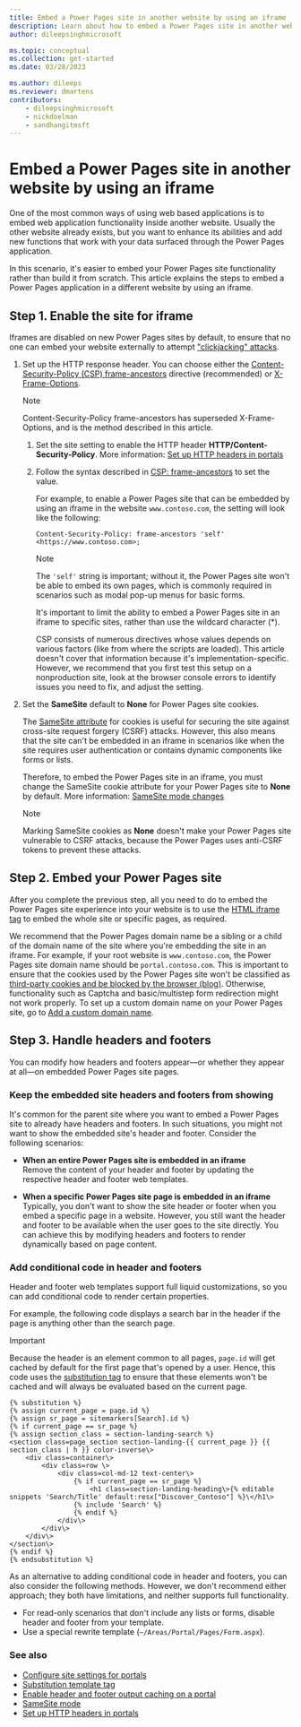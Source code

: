 ```yaml
---
title: Embed a Power Pages site in another website by using an iframe
description: Learn about how to embed a Power Pages site in another website.
author: dileepsinghmicrosoft

ms.topic: conceptual
ms.collection: get-started
ms.date: 03/28/2023

ms.author: dileeps
ms.reviewer: dmartens
contributors:
    - dileepsinghmicrosoft
    - nickdoelman
    - sandhangitmsft
---
```


# Embed a Power Pages site in another website by using an iframe

One of the most common ways of using web based applications is to embed web application functionality inside another website. Usually the other website already exists, but you want to enhance its abilities and add new functions that work with your data surfaced through the Power Pages application.

In this scenario, it's easier to embed your Power Pages site functionality rather than build it from scratch. This article explains the steps to embed a Power Pages application in a different website by using an iframe.

## Step 1. Enable the site for iframe

Iframes are disabled on new Power Pages sites by default, to ensure that no one can embed your website externally to attempt ["clickjacking" attacks](https://owasp.org/www-community/attacks/Clickjacking). 

1. Set up the HTTP response header. You can choose either the [Content-Security-Policy (CSP) frame-ancestors](https://developer.mozilla.org/en-US/docs/Web/HTTP/Headers/Content-Security-Policy/frame-ancestors) directive (recommended) or [X-Frame-Options](https://developer.mozilla.org/en-US/docs/Web/HTTP/Headers/X-Frame-Options).

    >[!NOTE]
    > Content-Security-Policy frame-ancestors has superseded X-Frame-Options, and is the method described in this article.

    1. Set the site setting to enable the HTTP header **HTTP/Content-Security-Policy**. More information: [Set up HTTP headers in portals](/power-apps/maker/portals/configure/cors-support)

    1. Follow the syntax described in [CSP: frame-ancestors](https://developer.mozilla.org/en-US/docs/Web/HTTP/Headers/Content-Security-Policy/frame-ancestors) to set the value.

        For example, to enable a Power Pages site that can be embedded by using an iframe in the website `www.contoso.com`, the setting will look like the following:

        `Content-Security-Policy: frame-ancestors 'self' <https://www.contoso.com>;`

        > [!NOTE]
        > The `'self'` string is important; without it, the Power Pages site won't be able to embed its own pages, which is commonly required in scenarios such as modal pop-up menus for basic forms.
        >
        > It's important to limit the ability to embed a Power Pages site in an iframe to specific sites, rather than use the wildcard character (\*).  
        >
        > CSP consists of numerous directives whose values depends on various factors (like from where the scripts are loaded). This article doesn't cover that information because it's implementation-specific. However, we recommend that you first test this setup on a nonproduction site, look at the browser console errors to identify issues you need to fix, and adjust the setting.

1. Set the **SameSite** default to **None** for Power Pages site cookies.

    The [SameSite attribute](https://developer.mozilla.org/en-US/docs/Web/HTTP/Headers/Set-Cookie/SameSite) for cookies is useful for securing the site against cross-site request forgery (CSRF) attacks. However, this also means that the site can't be embedded in an iframe in scenarios like when the site requires user authentication or contains dynamic components like forms or lists.

    Therefore, to embed the Power Pages site in an iframe, you must change the SameSite cookie attribute for your Power Pages site to **None** by default. More information: [SameSite mode changes](/power-apps/maker/portals/important-changes-deprecations#samesite-mode-changes)

    > [!NOTE]
    > Marking SameSite cookies as **None** doesn't make your Power Pages site vulnerable to CSRF attacks, because the Power Pages uses anti-CSRF tokens to prevent these attacks.

## Step 2. Embed your Power Pages site

After you complete the previous step, all you need to do to embed the Power Pages site experience into your website is to use the [HTML iframe tag](https://www.w3schools.com/html/html_iframe.asp) to embed the whole site or specific pages, as required.
  
We recommend that the Power Pages domain name be a sibling or a child of the domain name of the site where you're embedding the  site in an iframe. For example, if your root website is `www.contoso.com`, the Power Pages site domain name should be `portal.contoso.com`. This is important to ensure that the cookies used by the Power Pages site won't be classified as [third-party cookies and be blocked by the browser (blog)](https://blog.chromium.org/2020/01/building-more-private-web-path-towards.html). Otherwise, functionality such as Captcha and basic/multistep form redirection might not work properly. To set up a custom domain name on your Power Pages site, go to [Add a custom domain name](/power-apps/maker/portals/admin/add-custom-domain).

## Step 3. Handle headers and footers

You can modify how headers and footers appear&mdash;or whether they appear at all&mdash;on embedded Power Pages site pages.

### Keep the embedded site headers and footers from showing

It's common for the parent site where you want to embed a Power Pages site to already have headers and footers. In such situations, you might not want to show the embedded site's header and footer. Consider the following scenarios:

- **When an entire Power Pages site is embedded in an iframe**  
    Remove the content of your header and footer by updating the respective header and footer web templates.

- **When a specific Power Pages site page is embedded in an iframe**  
    Typically, you don't want to show the site header or footer when you embed a specific page in a website. However, you still want the header and footer to be available when the user goes to the site directly. You can achieve this by modifying headers and footers to render dynamically based on page content.

### Add conditional code in header and footers

Header and footer web templates support full liquid customizations, so you can add conditional code to render certain properties.

For example, the following code displays a search bar in the header if the page is anything other than the search page.

> [!IMPORTANT]
> Because the header is an element common to all pages, `page.id` will get cached by default for the first page that's opened by a user. Hence, this code uses the [substitution tag](liquid/template-tags.md#substitution) to ensure that these elements won't be cached and will always be evaluated based on the current page.

```
{% substitution %}
{% assign current_page = page.id %}
{% assign sr_page = sitemarkers[Search].id %}
{% if current_page == sr_page %}
{% assign section_class = section-landing-search %}
<section class=page_section section-landing-{{ current_page }} {{ section_class | h }} color-inverse\>
    <div class=container\>
        <div class=row \>
            <div class=col-md-12 text-center\>
                {% if current_page == sr_page %}
                    <h1 class=section-landing-heading\>{% editable snippets 'Search/Title' default:resx["Discover_Contoso"] %}\</h1\>
                {% include 'Search' %}
                {% endif %}
            </div\>
        </div\>
    </div\>
</section\>
{% endif %}
{% endsubstitution %}
```

As an alternative to adding conditional code in header and footers, you can also consider the following methods. However, we don't recommend either approach; they both have limitations, and neither supports full functionality.

- For read-only scenarios that don't include any lists or forms, disable header and footer from your template.
- Use a special rewrite template (`~/Areas/Portal/Pages/Form.aspx`).

### See also

- [Configure site settings for portals](/power-apps/maker/portals/configure/configure-site-settings) 
- [Substitution template tag](liquid/template-tags.md#substitution) 
- [Enable header and footer output caching on a portal](/power-apps/maker/portals/configure/enable-header-footer-output-caching) 
- [SameSite mode](/power-apps/maker/portals/important-changes-deprecations#samesite-mode-changes)
- [Set up HTTP headers in portals](/power-apps/maker/portals/configure/cors-support)

